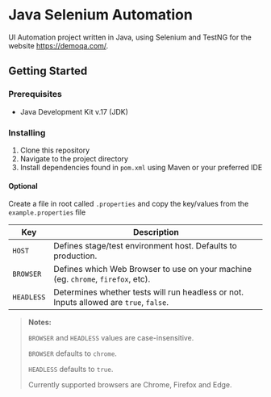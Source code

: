 # Java Selenium Automation

UI Automation project written in Java, using Selenium and TestNG for the website https://demoqa.com/.

## Getting Started

### Prerequisites

- Java Development Kit v.17 (JDK)

### Installing

1. Clone this repository
2. Navigate to the project directory
3. Install dependencies found in `pom.xml` using Maven or your preferred IDE

#### Optional

Create a file in root called `.properties` and copy the key/values from the `example.properties` file

| Key        | Description                                                                            |
| ---------- | -------------------------------------------------------------------------------------- |
| `HOST`     | Defines stage/test environment host. Defaults to production.                           |
| `BROWSER`  | Defines which Web Browser to use on your machine (eg. `chrome`, `firefox`, etc).       |
| `HEADLESS` | Determines whether tests will run headless or not. Inputs allowed are `true`, `false`. |

> **Notes:**
>
> `BROWSER` and `HEADLESS` values are case-insensitive.
>
> `BROWSER` defaults to `chrome`.
>
> `HEADLESS` defaults to `true`.
>
> Currently supported browsers are Chrome, Firefox and Edge.
